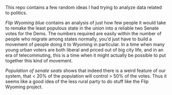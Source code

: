 This repo contains a few random ideas I had trying to analyze data related to politics.

_Flip Wyoming blue_ contains an analysis of just how few people it would take to remake the least populous state in the union into a reliable two Senate votes for the Dems. The numbers required are easily within the number of people who migrate among states normally, you'd just have to build a movement of people doing it to Wyoming in particular.  In a time when many young urban voters are both liberal and priced out of big city life, and in an era of telecommuting, this is a time when it might actually be possible to put together this kind of movement.

_Population of senate seats_ shows that indeed there is a weird feature of our system, that < 20% of the population will control > 50% of the votes. Thus it seems like a good idea of the less rural party to do stuff like the Flip Wyoming project.
